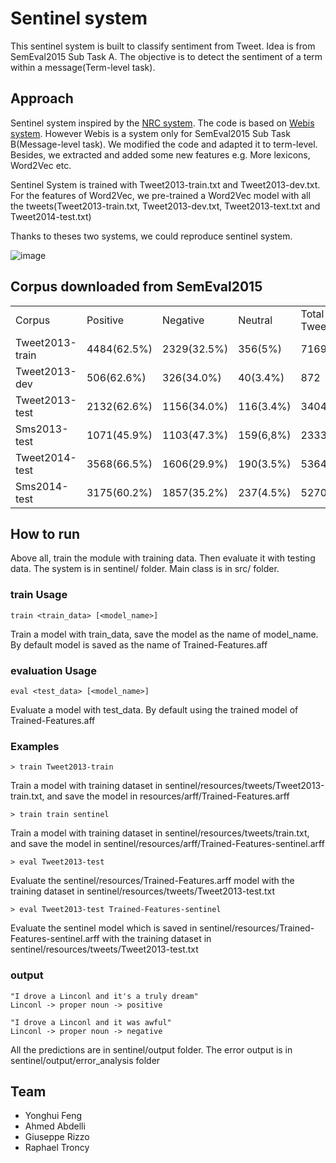 # Sentinel system 
This sentinel system is built to classify sentiment from Tweet. Idea is from SemEval2015 Sub Task A. The objective is to detect the sentiment of a term within a message(Term-level task).

## Approach
Sentinel system inspired by the [NRC system](http://www.cs.toronto.edu/~xzhu/SemEval2014_NRC_t9.pdf). The code is based on [Webis system](https://github.com/webis-de/ECIR-2015-and-SEMEVAL-2015). However Webis is a system only for SemEval2015 Sub Task B(Message-level task). We modified the code and adapted it to term-level. Besides, we extracted and added some new features e.g. More lexicons, Word2Vec etc.

Sentinel System is trained with Tweet2013-train.txt and Tweet2013-dev.txt. For the features of Word2Vec, we pre-trained a Word2Vec model with all the tweets(Tweet2013-train.txt, Tweet2013-dev.txt, Tweet2013-text.txt and Tweet2014-test.txt)

Thanks to theses two systems, we could reproduce sentinel system.

![image](https://docs.google.com/drawings/d/1G0UbNY2REuCkvXTFCONzqe5LV6ZiyLxHONayuElWJNU/pub?w=960&h=720)

## Corpus downloaded from SemEval2015
<table>
	<tr>
		<td>Corpus</td>
		<td>Positive</td>
		<td>Negative</td>
		<td>Neutral</td>
		<td>Total Tweets</td>
	</tr>
	<tr>
		<td>Tweet2013-train</td>
		<td>4484(62.5%)</td>
		<td>2329(32.5%)</td>	
		<td>356(5%)</td>
		<td>7169</td>
	</tr>
	<tr>
		<td>Tweet2013-dev</td>
		<td>506(62.6%)</td>
		<td>326(34.0%)</td>
		<td>40(3.4%)</td>
		<td>872</td>
	</tr>
	<tr>
		<td>Tweet2013-test</td>
		<td>2132(62.6%)</td>
		<td>1156(34.0%)</td>
		<td>116(3.4%)</td>
		<td>3404</td>
	</tr>
	<tr>
		<td>Sms2013-test</td>
		<td>1071(45.9%)</td>
		<td>1103(47.3%)</td>
		<td>159(6,8%)</td>
		<td>2333</td>
	</tr>
	<tr>
		<td>Tweet2014-test</td>
		<td>3568(66.5%)</td>
		<td>1606(29.9%)</td>
		<td>190(3.5%)</td>
		<td>5364</td>
	</tr>
	<tr>
		<td>Sms2014-test</td>
		<td>3175(60.2%)</td>
		<td>1857(35.2%)</td>
		<td>237(4.5%)</td>
		<td>5270</td>
	</tr>
</table>


## How to run
Above all, train the module with training data. Then evaluate it with testing data.
The system is in sentinel/ folder. Main class is in src/ folder.
### train Usage
	train <train_data> [<model_name>]
Train a model with train\_data, save the model as the name of model\_name. By default model is saved as the name of Trained-Features.aff

### evaluation Usage
	eval <test_data> [<model_name>]
Evaluate a model with test_data. By default using the trained model of Trained-Features.aff

### Examples
	
	> train Tweet2013-train

Train a model with training dataset in sentinel/resources/tweets/Tweet2013-train.txt, and save the model in resources/arff/Trained-Features.arff

	> train train sentinel
	
Train a model with training dataset in sentinel/resources/tweets/train.txt, and save the model in sentinel/resources/arff/Trained-Features-sentinel.arff

	> eval Tweet2013-test 
	
Evaluate the sentinel/resources/Trained-Features.arff model with the training dataset in sentinel/resources/tweets/Tweet2013-test.txt 

	> eval Tweet2013-test Trained-Features-sentinel
	
Evaluate the sentinel model which is saved in sentinel/resources/Trained-Features-sentinel.arff with the training dataset in sentinel/resources/tweets/Tweet2013-test.txt 
	
### output

    "I drove a Linconl and it's a truly dream"
    Linconl -> proper noun -> positive

    "I drove a Linconl and it was awful"
    Linconl -> proper noun -> negative

All the predictions are in sentinel/output folder. The error output is in sentinel/output/error_analysis folder
	

## Team
* Yonghui Feng
* Ahmed Abdelli
* Giuseppe Rizzo
* Raphael Troncy
